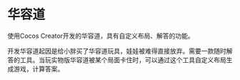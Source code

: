 # 华容道
使用Cocos Creator开发的华容道，具有自定义布局、解答的功能。  

开发华容道起因是给小胖买了华容道玩具，娃娃被难得直接放弃。需要一款随时解答的工具。当玩实物版华容道被某个局面卡住时，可以通过这个工具自定义布局生成游戏，计算答案。